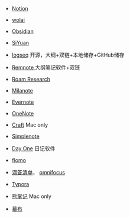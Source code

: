 - [Notion](https://www.notion.so/)  

- [wolai](https://www.wolai.com/)

- [Obsidian](https://obsidian.md/)

- [SiYuan](https://b3log.org/siyuan/)

- [logseq](https://logseq.com/)  开源，大纲+双链+本地储存+GitHub储存

- [Remnote ](https://www.remnote.com/) 大纲笔记软件+双链

- [Roam Research](https://roamresearch.com/)

- [Milanote](https://milanote.com/)

- [Evernote](https://evernote.com/)

- [OneNote](https://www.onenote.com/)

- [Craft](https://www.craft.do/)  Mac only

- [Simplenote](http://simplenote.com/)

- [Day One](https://dayoneapp.com/) 日记软件

- [flomo](https://flomoapp.com/)

- [滴答清单](https://dida365.com/)， [omnifocus](https://www.omnigroup.com/omnifocus/)

- [Typora](https://typora.io/) 

- [熊掌记](https://bear.app/cn/) Mac only

- [幕布](https://mubu.com/home)

